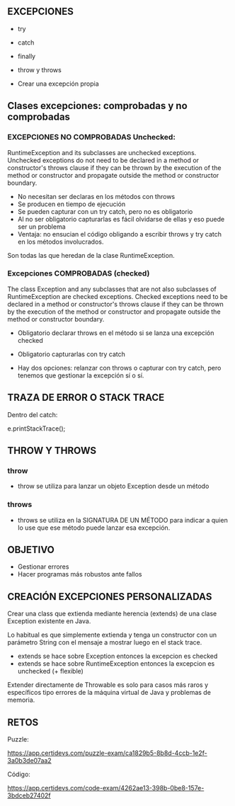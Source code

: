 

## EXCEPCIONES  

* try
* catch

* finally

* throw y throws

* Crear una excepción propia


## Clases excepciones: comprobadas y no comprobadas


### EXCEPCIONES NO COMPROBADAS Unchecked:

RuntimeException and its subclasses are unchecked exceptions. Unchecked exceptions do not need to be declared in a method or constructor's throws clause if they can be thrown by the execution of the method or constructor and propagate outside the method or constructor boundary.

* No necesitan ser declaras en los métodos con throws
* Se producen en tiempo de ejecución 
* Se pueden capturar con un try catch, pero no es obligatorio
* Al no ser obligatorio capturarlas es fácil olvidarse de ellas y eso puede ser un problema
* Ventaja: no ensucian el código obligando a escribir throws y try catch en los métodos involucrados.

Son todas las que heredan de la clase RuntimeException.

### Excepciones COMPROBADAS (checked)

The class Exception and any subclasses that are not also subclasses of RuntimeException are checked exceptions. Checked exceptions need to be declared in a method or constructor's throws clause if they can be thrown by the execution of the method or constructor and propagate outside the method or constructor boundary.

* Obligatorio declarar throws en el método si se lanza una excepción checked
* Obligatorio capturarlas con try catch

* Hay dos opciones: relanzar con throws o capturar con try catch, pero tenemos que gestionar la excepción sí o sí.


## TRAZA DE ERROR O STACK TRACE

Dentro del catch:

e.printStackTrace();


## THROW Y THROWS

### throw

* throw se utiliza para lanzar un objeto Exception desde un método

### throws

* throws se utiliza en la SIGNATURA DE UN MÉTODO para indicar a quien lo use que ese método puede lanzar esa excepción.


## OBJETIVO

* Gestionar errores
* Hacer programas más robustos ante fallos



## CREACIÓN EXCEPCIONES PERSONALIZADAS

Crear una class que extienda mediante herencia (extends) de una clase Exception existente en Java.

Lo habitual es que simplemente extienda y tenga un constructor con un parámetro String con el mensaje a mostrar luego en el stack trace.

* extends se hace sobre Exception entonces la excepcion es checked
* extends se hace sobre RuntimeException entonces la excepcion es unchecked (+ flexible)

Extender directamente de Throwable es solo para casos más raros y específicos tipo errores de la máquina virtual de Java y problemas de memoria.


## RETOS

Puzzle:

https://app.certidevs.com/puzzle-exam/ca1829b5-8b8d-4ccb-1e2f-3a0b3de07aa2

Código:

https://app.certidevs.com/code-exam/4262ae13-398b-0be8-157e-3bdceb27402f